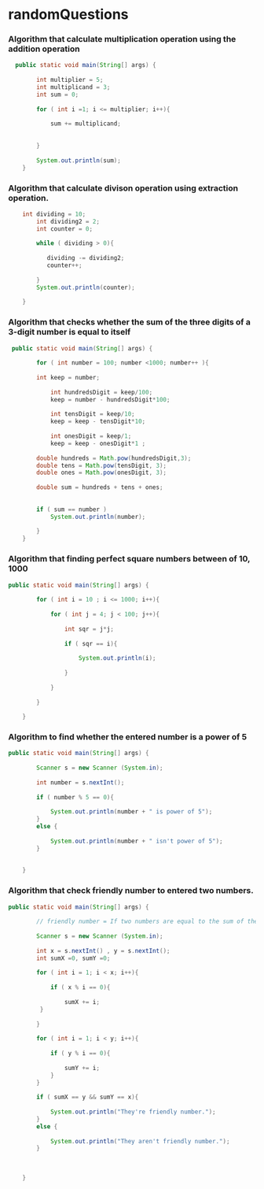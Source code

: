 # randomQuestions

### Algorithm that calculate multiplication operation using the addition operation 
```java
  public static void main(String[] args) {
        
        int multiplier = 5;
        int multiplicand = 3;
        int sum = 0;
            
        for ( int i =1; i <= multiplier; i++){
        
            sum += multiplicand;
            
        
        }
     
        System.out.println(sum);
    }
```
### Algorithm that calculate divison operation using extraction operation.

```java
    int dividing = 10;
        int dividing2 = 2;
        int counter = 0; 
        
        while ( dividing > 0){
        
           dividing -= dividing2;
           counter++;
        
        }
        System.out.println(counter);
        
    }
```
### Algorithm that checks whether the sum of the three digits of a 3-digit number is equal to itself 
``` java
 public static void main(String[] args) {
       
        for ( int number = 100; number <1000; number++ ){
        
        int keep = number;
    
            int hundredsDigit = keep/100;
            keep = number - hundredsDigit*100; 
            
            int tensDigit = keep/10;
            keep = keep - tensDigit*10;
            
            int onesDigit = keep/1;
            keep = keep - onesDigit*1 ; 
            
        double hundreds = Math.pow(hundredsDigit,3);
        double tens = Math.pow(tensDigit, 3);
        double ones = Math.pow(onesDigit, 3);
        
        double sum = hundreds + tens + ones;
        
      
        if ( sum == number )
            System.out.println(number);
        
        }
    }
```

### Algorithm that finding perfect square numbers between of 10, 1000
```java
public static void main(String[] args) {
        
        for ( int i = 10 ; i <= 1000; i++){
        
            for ( int j = 4; j < 100; j++){
            
                int sqr = j*j;
                
                if ( sqr == i){
                
                    System.out.println(i);
                    
                }
                
            }
        
        }
     
    }
```
### Algorithm to find whether the entered number is a power of 5

```java
public static void main(String[] args) {
        
        Scanner s = new Scanner (System.in);
        
        int number = s.nextInt();
        
        if ( number % 5 == 0){
        
            System.out.println(number + " is power of 5");
        }
        else {
        
            System.out.println(number + " isn't power of 5");
        }
        
     
    }
```
### Algorithm that check friendly number to entered two numbers.
```java
public static void main(String[] args) {
        
        // friendly number = If two numbers are equal to the sum of their divisors excluding each other, these numbers are called friend numbers.
        
        Scanner s = new Scanner (System.in);
        
        int x = s.nextInt() , y = s.nextInt();
        int sumX =0, sumY =0;
     
        for ( int i = 1; i < x; i++){
        
            if ( x % i == 0){
        
                sumX += i;
         }
   
        }
        
        for ( int i = 1; i < y; i++){
        
            if ( y % i == 0){
            
                sumY += i;
            }
        }
        
        if ( sumX == y && sumY == x){
        
            System.out.println("They're friendly number.");
        }
        else {
        
            System.out.println("They aren't friendly number.");
        }
        
        
        
    }
```

